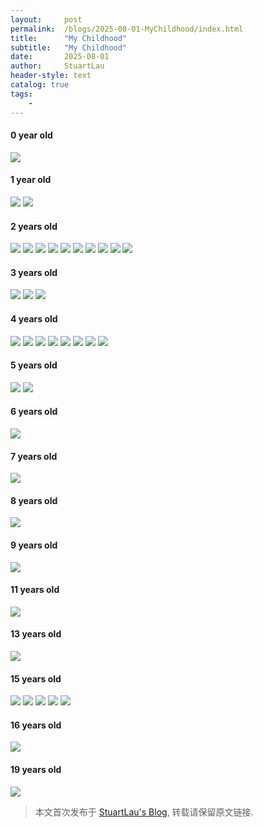 ```yaml
---
layout:     post
permalink:  /blogs/2025-08-01-MyChildhood/index.html
title:      "My Childhood"
subtitle:   "My Childhood"
date:       2025-08-01
author:     StuartLau
header-style: text
catalog: true
tags:
    - 
---
```

#### 0 year old
<div>
<img src="/images/in-post/MyChildhood-0y-1.jpg">
</div>

#### 1 year old
<div>
<img src="/images/in-post/MyChildhood-1y-1.jpg">
<img src="/images/in-post/MyChildhood-1y-2.jpg">
</div>

#### 2 years old
<div>
<img src="/images/in-post/MyChildhood-2y-1.jpg">
<img src="/images/in-post/MyChildhood-2y-2.jpg">
<img src="/images/in-post/MyChildhood-2y-3.jpg">
<img src="/images/in-post/MyChildhood-2y-4.jpg">
<img src="/images/in-post/MyChildhood-2y-5.jpg">
<img src="/images/in-post/MyChildhood-2y-6.jpg">
<img src="/images/in-post/MyChildhood-2y-7.jpg">
<img src="/images/in-post/MyChildhood-2y-8.jpg">
<img src="/images/in-post/MyChildhood-2y-9.jpg">
<img src="/images/in-post/MyChildhood-2y-10.jpg">
</div>

#### 3 years old
<div>
<img src="/images/in-post/MyChildhood-3y-1.jpg">
<img src="/images/in-post/MyChildhood-3y-2.jpg">
<img src="/images/in-post/MyChildhood-3y-3.jpg">
</div>

#### 4 years old
<div>
<img src="/images/in-post/MyChildhood-4y-1.jpg">
<img src="/images/in-post/MyChildhood-4y-2.jpg">
<img src="/images/in-post/MyChildhood-4y-3.jpg">
<img src="/images/in-post/MyChildhood-4y-4.jpg">
<img src="/images/in-post/MyChildhood-4y-5.jpg">
<img src="/images/in-post/MyChildhood-4y-6.jpg">
<img src="/images/in-post/MyChildhood-4y-7.jpg">
<img src="/images/in-post/MyChildhood-4y-8.jpg">
</div>

#### 5 years old
<div>
<img src="/images/in-post/MyChildhood-5y-1.jpg">
<img src="/images/in-post/MyChildhood-5y-2.jpg">
</div>

#### 6 years old
<div>
<img src="/images/in-post/MyChildhood-6y-1.jpg">
</div>

#### 7 years old
<div>
<img src="/images/in-post/MyChildhood-7y-1.jpg">
</div>

#### 8 years old
<div>
<img src="/images/in-post/MyChildhood-8y-1.jpg">
</div>

#### 9 years old
<div>
<img src="/images/in-post/MyChildhood-9y-1.jpg">
</div>

#### 11 years old
<div>
<img src="/images/in-post/MyChildhood-11y-1.jpg">
</div>

#### 13 years old
<div>
<img src="/images/in-post/MyChildhood-13y-1.jpg">
</div>

#### 15 years old
<div>
<img src="/images/in-post/MyChildhood-15y-1.jpg">
<img src="/images/in-post/MyChildhood-15y-2.jpg">
<img src="/images/in-post/MyChildhood-15y-3.jpg">
<img src="/images/in-post/MyChildhood-15y-4.jpg">
<img src="/images/in-post/MyChildhood-15y-5.jpg">
</div>

#### 16 years old
<div>
<img src="/images/in-post/MyChildhood-16y-1.jpg">
</div>

#### 19 years old
<div>
<img src="/images/in-post/MyChildhood-19y-1.jpg">
</div>


> 本文首次发布于 [StuartLau's Blog](https://stuartlau.github.io), 转载请保留原文链接.
